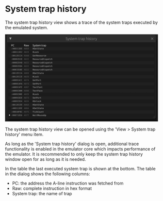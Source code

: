 # System trap history

The system trap history view shows a trace of the system traps executed by the
emulated system.

![System trap history](../../images/trap_history.png)

The system trap history view can be opened using the 'View > System trap history' menu item.

<div class="warning">
As long as the 'System trap history' dialog is open, additional trace
functionality is enabled in the emulator core which impacts performance
of the emulator. It is recommended to only keep the system trap history
window open for as long as it is needed.
</div>

In the table the last executed system trap is shown at the bottom.
The table in the dialog shows the following columns:
 * PC: the address the A-line instruction was fetched from
 * Raw: complete instruction in hex format
 * System trap: the name of trap
